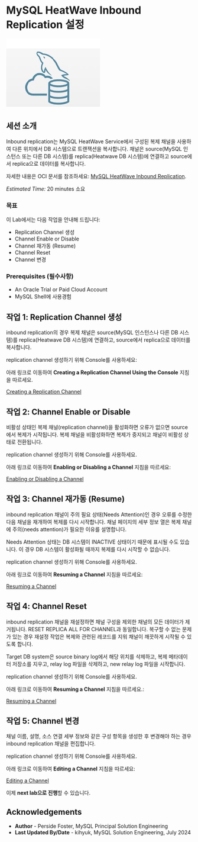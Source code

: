 # MySQL HeatWave Inbound Replication 설정

![mysql heatwave](./images/mysql-heatwave-logo.jpg "mysql heatwave")

## 세션 소개

Inbound replication는 MySQL HeatWave Service에서 구성된 복제 채널을 사용하여 다른 위치에서 DB 시스템으로 트랜잭션을 복사합니다. 채널은 source(MySQL 인스턴스 또는 다른 DB 시스템)를 replica(Heatwave DB 시스템)에 연결하고 source에서 replica으로 데이터를 복사합니다.

자세한 내용은 OCI 문서를 참조하세요:
[MySQL HeatWave Inbound Replication](https://docs.oracle.com/en-us/iaas/mysql-database/doc/inbound-replication.html).

_Estimated Time:_ 20 minutes 소요

### 목표

이 Lab에서는 다음 작업을 안내해 드립니다:

- Replication Channel 생성
- Channel Enable or Disable
- Channel 재가동 (Resume)
- Channel Reset
- Channel 변경

### Prerequisites (필수사항)

- An Oracle Trial or Paid Cloud Account
- MySQL Shell에 사용경험


## 작업 1: Replication Channel 생성

inbound replication의 경우 복제 채널은 source(MySQL 인스턴스나 다른 DB 시스템)를 replica(Heatwave DB 시스템)에 연결하고, source에서 replica으로 데이터를 복사합니다.

replication channel 생성하기 위해 Console를 사용하세요:

아래 링크로 이동하여 **Creating a Replication Channel Using the Console** 지침을 따르세요.

[Creating a Replication Channel](https://docs.oracle.com/en-us/iaas/mysql-database/doc/creating-replication-channel.html#GUID-3C42FF94-3DEE-409C-B8A3-467890AA7FE3)

## 작업 2: Channel Enable or Disable

비활성 상태인 복제 채널(replication channel)을 활성화하면 오류가 없으면 source에서 복제가 시작됩니다. 복제 채널을 비활성화하면 복제가 중지되고 채널이 비활성 상태로 전환됩니다.

replication channel 생성하기 위해 Console를 사용하세요.

아래 링크로 이동하여 **Enabling or Disabling a Channel** 지침을 따르세요:

[Enabling or Disabling a Channel](https://docs.oracle.com/en-us/iaas/mysql-database/doc/managing-replication-channel.html#GUID-4CD38EFA-7463-4175-8838-0EE40C0FABC9)

## 작업 3: Channel 재가동 (Resume)

inbound replication 채널이 주의 필요 상태(Needs Attention)인 경우 오류를 수정한 다음 채널을 재개하여 복제를 다시 시작합니다. 채널 페이지의 세부 정보 열은 복제 채널에 주의(needs attention)가 필요한 이유를 설명합니다.

Needs Attention 상태는 DB 시스템이 INACTIVE 상태이기 때문에 표시될 수도 있습니다. 이 경우 DB 시스템이 활성화될 때까지 복제를 다시 시작할 수 없습니다.

replication channel 생성하기 위해 Console를 사용하세요.

아래 링크로 이동하여 **Resuming a Channel** 지침을 따르세요:

[Resuming a Channel](https://docs.oracle.com/en-us/iaas/mysql-database/doc/managing-replication-channel.html#GUID-4CD38EFA-7463-4175-8838-0EE40C0FABC9)

## 작업 4: Channel Reset

inbound replication 채널을 재설정하면 채널 구성을 제외한 채널의 모든 데이터가 제거됩니다. RESET REPLICA ALL FOR CHANNEL과 동일합니다. 복구할 수 없는 문제가 있는 경우 재설정 작업은 복제와 관련된 레코드를 지워 채널이 깨끗하게 시작될 수 있도록 합니다.

Target DB system은 source binary log에서 해당 위치를 삭제하고, 복제 메타데이터 저장소를 지우고, relay log 파일을 삭제하고, new relay log 파일을 시작합니다.

replication channel 생성하기 위해 Console를 사용하세요.

아래 링크로 이동하여 **Resuming a Channel** 지침을 따르세요.:

[Resuming a Channel](https://docs.oracle.com/en-us/iaas/mysql-database/doc/managing-replication-channel.html#GUID-4CD38EFA-7463-4175-8838-0EE40C0FABC9)

## 작업 5: Channel 변경

채널 이름, 설명, 소스 연결 세부 정보와 같은 구성 항목을 생성한 후 변경해야 하는 경우 inbound replication 채널을 편집합니다.

replication channel 생성하기 위해 Console를 사용하세요.

아래 링크로 이동하여 **Editing a Channel** 지침을 따르세요:

[Editing a Channel](https://docs.oracle.com/en-us/iaas/mysql-database/doc/managing-replication-channel.html#GUID-4CD38EFA-7463-4175-8838-0EE40C0FABC9)


이제 **next lab으로 진행**할 수 있습니다.

## Acknowledgements

- **Author** - Perside Foster, MySQL Principal Solution Engineering
- **Last Updated By/Date** - kihyuk, MySQL Solution Engineering, July 2024
